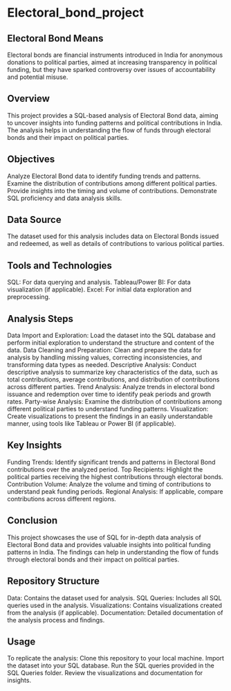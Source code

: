 # Electoral_bond_project
## Electoral Bond Means
Electoral bonds are financial instruments introduced in India for anonymous donations to political parties, aimed at increasing transparency in political funding, but they have sparked controversy over issues of accountability and potential misuse.
## Overview
This project provides a SQL-based analysis of Electoral Bond data, aiming to uncover insights into funding patterns and political contributions in India. The analysis helps in understanding the flow of funds through electoral bonds and their impact on political parties.

## Objectives
Analyze Electoral Bond data to identify funding trends and patterns.
Examine the distribution of contributions among different political parties.
Provide insights into the timing and volume of contributions.
Demonstrate SQL proficiency and data analysis skills.
## Data Source
The dataset used for this analysis includes data on Electoral Bonds issued and redeemed, as well as details of contributions to various political parties.
## Tools and Technologies
SQL: For data querying and analysis.
Tableau/Power BI: For data visualization (if applicable).
Excel: For initial data exploration and preprocessing.
## Analysis Steps
Data Import and Exploration: Load the dataset into the SQL database and perform initial exploration to understand the structure and content of the data.
Data Cleaning and Preparation: Clean and prepare the data for analysis by handling missing values, correcting inconsistencies, and transforming data types as needed.
Descriptive Analysis: Conduct descriptive analysis to summarize key characteristics of the data, such as total contributions, average contributions, and distribution of contributions across different parties.
Trend Analysis: Analyze trends in electoral bond issuance and redemption over time to identify peak periods and growth rates.
Party-wise Analysis: Examine the distribution of contributions among different political parties to understand funding patterns.
Visualization: Create visualizations to present the findings in an easily understandable manner, using tools like Tableau or Power BI (if applicable).
## Key Insights
Funding Trends: Identify significant trends and patterns in Electoral Bond contributions over the analyzed period.
Top Recipients: Highlight the political parties receiving the highest contributions through electoral bonds.
Contribution Volume: Analyze the volume and timing of contributions to understand peak funding periods.
Regional Analysis: If applicable, compare contributions across different regions.
## Conclusion
This project showcases the use of SQL for in-depth data analysis of Electoral Bond data and provides valuable insights into political funding patterns in India. The findings can help in understanding the flow of funds through electoral bonds and their impact on political parties.
## Repository Structure
Data: Contains the dataset used for analysis.
SQL Queries: Includes all SQL queries used in the analysis.
Visualizations: Contains visualizations created from the analysis (if applicable).
Documentation: Detailed documentation of the analysis process and findings.
## Usage
To replicate the analysis:
Clone this repository to your local machine.
Import the dataset into your SQL database.
Run the SQL queries provided in the SQL Queries folder.
Review the visualizations and documentation for insights.
